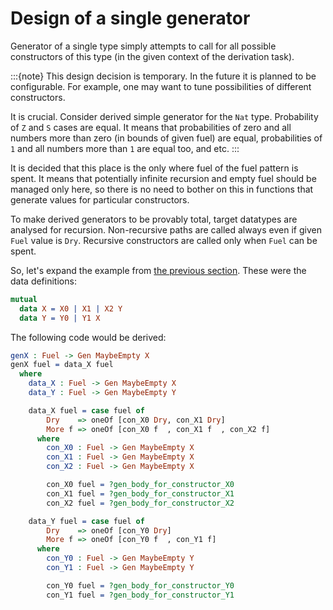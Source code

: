 <!-- idris
module Explanation.Derivation.Design.SingleGen

import Explanation.Derivation.Design

%language ElabReflection
-->

# Design of a single generator

Generator of a single type simply attempts to call for all possible constructors of this type (in the given context of the derivation task).

:::{note}
This design decision is temporary.
In the future it is planned to be configurable.
For example, one may want to tune possibilities of different constructors.

It is crucial.
Consider derived simple generator for the `Nat` type.
Probability of `Z` and `S` cases are equal.
It means that probabilities of zero and all numbers more than zero (in bounds of given fuel) are equal,
probabilities of `1` and all numbers more than `1` are equal too, and etc.
:::

It is decided that this place is the only where fuel of the fuel pattern is spent.
It means that potentially infinite recursion and empty fuel should be managed only here,
so there is no need to bother on this in functions that generate values for particular constructors.

To make derived generators to be provably total, target datatypes are analysed for recursion.
Non-recursive paths are called always even if given `Fuel` value is `Dry`.
Recursive constructors are called only when `Fuel` can be spent.

So, let's expand the example from [the previous section](closure-of-gens).
These were the data definitions:

```idris
mutual
  data X = X0 | X1 | X2 Y
  data Y = Y0 | Y1 X
```

The following code would be derived:

<!-- idris
namespace SingleGen {
-->
```idris
genX : Fuel -> Gen MaybeEmpty X
genX fuel = data_X fuel
  where
    data_X : Fuel -> Gen MaybeEmpty X
    data_Y : Fuel -> Gen MaybeEmpty Y

    data_X fuel = case fuel of
        Dry    => oneOf [con_X0 Dry, con_X1 Dry]
        More f => oneOf [con_X0 f  , con_X1 f  , con_X2 f]
      where
        con_X0 : Fuel -> Gen MaybeEmpty X
        con_X1 : Fuel -> Gen MaybeEmpty X
        con_X2 : Fuel -> Gen MaybeEmpty X

        con_X0 fuel = ?gen_body_for_constructor_X0
        con_X1 fuel = ?gen_body_for_constructor_X1
        con_X2 fuel = ?gen_body_for_constructor_X2

    data_Y fuel = case fuel of
        Dry    => oneOf [con_Y0 Dry]
        More f => oneOf [con_Y0 f  , con_Y1 f]
      where
        con_Y0 : Fuel -> Gen MaybeEmpty Y
        con_Y1 : Fuel -> Gen MaybeEmpty Y

        con_Y0 fuel = ?gen_body_for_constructor_Y0
        con_Y1 fuel = ?gen_body_for_constructor_Y1
```
<!-- idris
  }
-->
